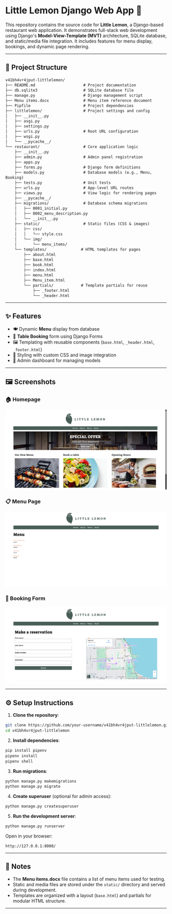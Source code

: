 # Little Lemon Django Web App 🍋

This repository contains the source code for **Little Lemon**, a Django-based restaurant web application. It demonstrates full-stack web development using Django's **Model-View-Template (MVT)** architecture, SQLite database, and static/media file integration. It includes features for menu display, bookings, and dynamic page rendering.

---

## 📁 Project Structure

```
v41bh4vr4jput-littlelemon/
├── README.md                     # Project documentation
├── db.sqlite3                    # SQLite database file
├── manage.py                     # Django management script
├── Menu items.docx               # Menu item reference document
├── Pipfile                       # Project dependencies
├── littlelemon/                  # Project settings and config
│   ├── __init__.py
│   ├── asgi.py
│   ├── settings.py
│   ├── urls.py                   # Root URL configuration
│   ├── wsgi.py
│   └── __pycache__/
└── restaurant/                   # Core application logic
    ├── __init__.py
    ├── admin.py                  # Admin panel registration
    ├── apps.py
    ├── forms.py                  # Django form definitions
    ├── models.py                 # Database models (e.g., Menu, Booking)
    ├── tests.py                  # Unit tests
    ├── urls.py                   # App-level URL routes
    ├── views.py                  # View logic for rendering pages
    ├── __pycache__/
    ├── migrations/               # Database schema migrations
    │   ├── 0001_initial.py
    │   ├── 0002_menu_description.py
    │   └── __init__.py
    ├── static/                   # Static files (CSS & images)
    │   ├── css/
    │   │   └── style.css
    │   └── img/
    │       └── menu_items/
    └── templates/               # HTML templates for pages
        ├── about.html
        ├── base.html
        ├── book.html
        ├── index.html
        ├── menu.html
        ├── Menu_item.html
        └── partials/            # Template partials for reuse
            ├── _footer.html
            └── _header.html
```

---

## ✨ Features

* 🍽️ Dynamic **Menu** display from database
* 📆 **Table Booking** form using Django Forms
* 🖼️ Templating with reusable components (`base.html`, `_header.html`, `_footer.html`)
* 🎨 Styling with custom CSS and image integration
* 🔧 Admin dashboard for managing models

---

## 🖼️ Screenshots

### 🏠 Homepage

![Homepage](Results/Homepage.png)

### 📋 Menu Page

![Menu](Results/Menu_Page.png)

### 📅 Booking Form

![Booking](Results/Booking%20Page.png)

---

## ⚙️ Setup Instructions

1. **Clone the repository**:

```bash
git clone https://github.com/your-username/v41bh4vr4jput-littlelemon.git
cd v41bh4vr4jput-littlelemon
```

2. **Install dependencies**:

```bash
pip install pipenv
pipenv install
pipenv shell
```

3. **Run migrations**:

```bash
python manage.py makemigrations
python manage.py migrate
```

4. **Create superuser** (optional for admin access):

```bash
python manage.py createsuperuser
```

5. **Run the development server**:

```bash
python manage.py runserver
```

Open in your browser:

```
http://127.0.0.1:8000/
```

---

## 📌 Notes

* The **Menu items.docx** file contains a list of menu items used for testing.
* Static and media files are stored under the `static/` directory and served during development.
* Templates are organized with a layout (`base.html`) and partials for modular HTML structure.

---

